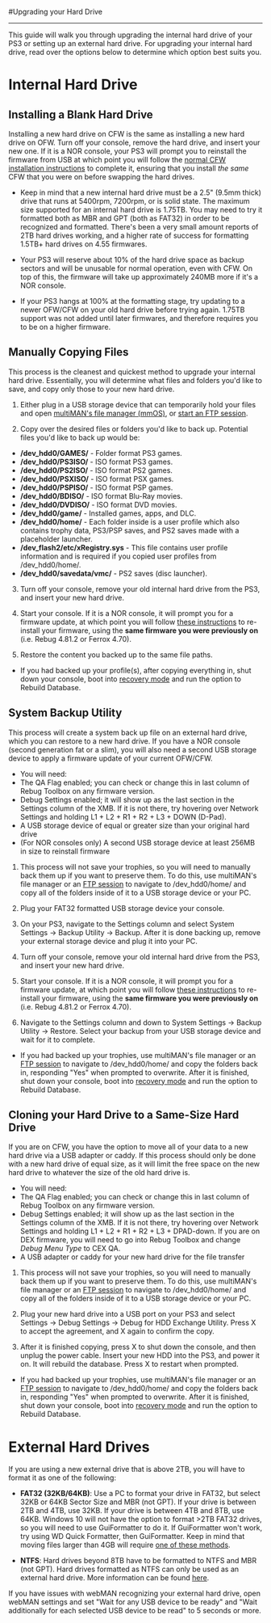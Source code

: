 #Upgrading your Hard Drive
___

This guide will walk you through upgrading the internal hard drive of your PS3 or setting up an external hard drive. For upgrading your internal hard drive, read over the options below to determine which option best suits you.

# Internal Hard Drive

## Installing a Blank Hard Drive

Installing a new hard drive on CFW is the same as installing a new hard drive on OFW. Turn off your console, remove the hard drive, and insert your new one. If it is a NOR console, your PS3 will prompt you to reinstall the firmware from USB at which point you will follow the [normal CFW installation instructions](../cfw-hfw-mfw/firmware-upgrading.md) to complete it, ensuring that you install *the same* CFW that you were on before swapping the hard drives.

* Keep in mind that a new internal hard drive must be a 2.5" (9.5mm thick) drive that runs at 5400rpm, 7200rpm, or is solid state. The maximum size supported for an internal hard drive is 1.75TB. You may need to try it formatted both as MBR and GPT (both as FAT32) in order to be recognized and formatted. There's been a very small amount reports of 2TB hard drives working, and a higher rate of success for formatting 1.5TB+ hard drives on 4.55 firmwares.

* Your PS3 will reserve about 10% of the hard drive space as backup sectors and will be unusable for normal operation, even with CFW. On top of this, the firmware will take up approximately 240MB more if it's a NOR console.

* If your PS3 hangs at 100% at the formatting stage, try updating to a newer OFW/CFW on your old hard drive before trying again. 1.75TB support was not added until later firmwares, and therefore requires you to be on a higher firmware.

## Manually Copying Files

This process is the cleanest and quickest method to upgrade your internal hard drive. Essentially, you will determine what files and folders you'd like to save, and copy only those to your new hard drive.

1. Either plug in a USB storage device that can temporarily hold your files and open [multiMAN's file manager (mmOS\)](../big-stinky-brew/file-managers/multiman/README.md), or [start an FTP session](../big-stinky-brew/pc-tools/ftp-client.md). 

2. Copy over the desired files or folders you'd like to back up. Potential files you'd like to back up would be:
 * **/dev_hdd0/GAMES/** - Folder format PS3 games.
 * **/dev_hdd0/PS3ISO/** - ISO format PS3 games.
 * **/dev_hdd0/PS2ISO/** - ISO format PS2 games.
 * **/dev_hdd0/PSXISO/** - ISO format PSX games.
 * **/dev_hdd0/PSPISO/** - ISO format PSP games.
 * **/dev_hdd0/BDISO/** - ISO format Blu-Ray movies.
 * **/dev_hdd0/DVDISO/** - ISO format DVD movies.
 * **/dev_hdd0/game/** - Installed games, apps, and DLC.
 * **/dev_hdd0/home/** - Each folder inside is a user profile which also contains trophy data, PS3/PSP saves, and PS2 saves made with a placeholder launcher.
 * **/dev_flash2/etc/xRegistry.sys** - This file contains user profile information and is required if you copied user profiles from /dev_hdd0/home/. 
 * **/dev_hdd0/savedata/vmc/** - PS2 saves (disc launcher).

3. Turn off your console, remove your old internal hard drive from the PS3, and insert your new hard drive. 

4. Start your console. If it is a NOR console, it will prompt you for a firmware update, at which point you will follow [these instructions](../cfw-hfw-mfw/firmware-upgrading.md) to re-install your firmware, using the **same firmware you were previously on** (i.e. Rebug 4.81.2 or Ferrox 4.70).

5. Restore the content you backed up to the same file paths.
 * If you had backed up your profile(s), after copying everything in, shut down your console, boot into [recovery mode](recovery.md) and run the option to Rebuild Database.


## System Backup Utility 

This process will create a system back up file on an external hard drive, which you can restore to a new hard drive. If you have a NOR console (second generation fat or a slim), you will also need a second USB storage device to apply a firmware update of your current OFW/CFW. 

* You will need: 
 * The QA Flag enabled; you can check or change this in last column of Rebug Toolbox on any firmware version.
 * Debug Settings enabled; it will show up as the last section in the Settings column of the XMB. If it is not there, try hovering over Network Settings and holding L1 + L2 + R1 + R2 + L3 + DOWN (D-Pad).
 * A USB storage device of equal or greater size than your original hard drive 
 * (For NOR consoles only) A second USB storage device at least 256MB in size to reinstall firmware

1. This process will not save your trophies, so you will need to manually back them up if you want to preserve them. To do this, use multiMAN's file manager or an [FTP session](../big-stinky-brew/pc-tools/ftp-client.md) to navigate to /dev_hdd0/home/ and copy all of the folders inside of it to a USB storage device or your PC.

2. Plug your FAT32 formatted USB storage device your console.

3. On your PS3, navigate to the Settings column and select System Settings → Backup Utility → Backup. After it is done backing up, remove your external storage device and plug it into your PC.

4. Turn off your console, remove your old internal hard drive from the PS3, and insert your new hard drive. 

5. Start your console. If it is a NOR console, it will prompt you for a firmware update, at which point you will follow [these instructions](../cfw-hfw-mfw/firmware-upgrading.md) to re-install your firmware, using the **same firmware you were previously on** (i.e. Rebug 4.81.2 or Ferrox 4.70). 

6. Navigate to the Settings column and down to System Settings → Backup Utility → Restore. Select your backup from your USB storage device and wait for it to complete.
 * If you had backed up your trophies, use multiMAN's file manager or an [FTP session](../big-stinky-brew/pc-tools/ftp-client.md) to navigate to /dev_hdd0/home/ and copy the folders back in, responding "Yes" when prompted to overwrite. After it is finished, shut down your console, boot into [recovery mode](recovery.md) and run the option to Rebuild Database.


## Cloning your Hard Drive to a Same-Size Hard Drive

If you are on CFW, you have the option to move all of your data to a new hard drive via a USB adapter or caddy. If this process should only be done with a new hard drive of equal size, as it will limit the free space on the new hard drive to whatever the size of the old hard drive is.

* You will need: 
 * The QA Flag enabled; you can check or change this in last column of Rebug Toolbox on any firmware version.
 * Debug Settings enabled; it will show up as the last section in the Settings column of the XMB. If it is not there, try hovering over Network Settings and holding L1 + L2 + R1 + R2 + L3 + DPAD-down. If you are on DEX firmware, you will need to go into Rebug Toolbox and change *Debug Menu Type* to CEX QA.
 * A USB adapter or caddy for your new hard drive for the file transfer

1. This process will not save your trophies, so you will need to manually back them up if you want to preserve them. To do this, use multiMAN's file manager or an [FTP session](../big-stinky-brew/pc-tools/ftp-client.md) to navigate to /dev_hdd0/home/ and copy all of the folders inside of it to a USB storage device or your PC.

2. Plug your new hard drive into a USB port on your PS3 and select Settings → Debug Settings → Debug for HDD Exchange Utility. Press X to accept the agreement, and X again to confirm the copy.

3. After it is finished copying, press X to shut down the console, and then unplug the power cable. Insert your new HDD into the PS3, and power it on. It will rebuild the database. Press X to restart when prompted.
 * If you had backed up your trophies, use multiMAN's file manager or an [FTP session](../big-stinky-brew/pc-tools/ftp-client.md) to navigate to /dev_hdd0/home/ and copy the folders back in, responding "Yes" when prompted to overwrite. After it is finished, shut down your console, boot into [recovery mode](recovery.md) and run the option to Rebuild Database.

# External Hard Drives

If you are using a new external drive that is above 2TB, you will have to format it as one of the following:

* **FAT32 (32KB/64KB)**: Use a PC to format your drive in FAT32, but select 32KB or 64KB Sector Size and MBR (not GPT). If your drive is between 2TB and 4TB, use 32KB. If your drive is between 4TB and 8TB, use 64KB. Windows 10 will not have the option to format >2TB FAT32 drives, so you will need to use GuiFormatter to do it. If GuiFormatter won't work, try using WD Quick Formatter, then GuiFormatter. Keep in mind that moving files larger than 4GB will require [one of these methods](../big-stinky-brew/troubleshooting/4gb-files.md).

* **NTFS**: Hard drives beyond 8TB have to be formatted to NTFS and MBR (not GPT). Hard drives formatted as NTFS can only be used as an external hard drive. More information can be found [here]().

If you have issues with webMAN recognizing your external hard drive, open webMAN settings and set "Wait for any USB device to be ready" and "Wait additionally for each selected USB device to be read" to 5 seconds or more.